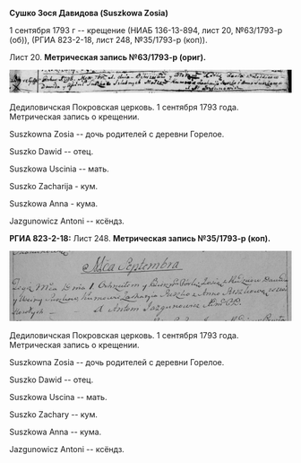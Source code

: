 **Сушко Зося Давидова (Suszkowa Zosia)**

1 сентября 1793 г -- крещение (НИАБ 136-13-894, лист 20, №63/1793-р
(об)), (РГИА 823-2-18, лист 248, №35/1793-р (коп)).

Лист 20. **Метрическая запись №63/1793-р (ориг).**

![](./media/c3b8176464b003c2ae644aa8330086fda49592b7.png)

Дедиловичская Покровская церковь. 1 сентября 1793 года. Метрическая
запись о крещении.

Suszkowna Zosia -- дочь родителей с деревни Горелое.

Suszko Dawid -- отец.

Suszkowa Uscinia -- мать.

Suszko Zacharija - кум.

Suszkowa Anna - кума.

Jazgunowicz Antoni -- ксёндз.

**РГИА 823-2-18:** Лист 248. **Метрическая запись №35/1793-р (коп).**

![](./media/2951e87970db2683eb11dc5fb11a916c3918f09a.png)

Дедиловичская Покровская церковь. 1 сентября 1793 года. Метрическая
запись о крещении.

Suszkowna Zosia -- дочь родителей с деревни Горелое.

Suszko Dawid -- отец.

Suszkowa Uscina -- мать.

Suszko Zachary -- кум.

Suszkowa Anna -- кума.

Jazgunowicz Antoni -- ксёндз.
